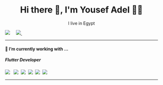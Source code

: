 <h1 align='center'> Hi there 👋, I'm Yousef Adel  👨‍💻 </h1>

<p align='center'>
  I live in Egypt
</p>

<p align='center'>
  
  <a href="https://www.linkedin.com/in/yousef-adel8070/"><img src="https://img.shields.io/badge/linkedin-%230077B5.svg?&style=for-the-badge&logo=linkedin&logoColor=white" /></a>&nbsp;&nbsp;&nbsp;&nbsp;
  <a href="mailto:yousefadel8070@gmail.com"><img src="https://img.shields.io/badge/gmail-%23D14836.svg?&style=for-the-badge&logo=gmail&logoColor=white" />
  </a>&nbsp;&nbsp;&nbsp;&nbsp;

</p>

<hr>

<h4>🔭  I’m currently working with ...</h4>

<h5>Flutter Developer</h5>
<p >
 <img src="https://encrypted-tbn0.gstatic.com/images?q=tbn:ANd9GcTC2LOcg0pXHBwdG9_fREDgAvvCZQHPLA63rg&s" class="custom-img"/>&nbsp;&nbsp; <img src="https://img.shields.io/badge/html5%20-%23e34f26.svg?&style=for-the-badge&logo=html5&logoColor=white" />&nbsp;&nbsp;<img src="https://img.shields.io/badge/CSS3-1572B6?&style=for-the-badge&logo=css3&logoColor=white" />&nbsp;&nbsp;<img src="https://img.shields.io/badge/JavaScript-F7DF1E?style=for-the-badge&logo=javascript&logoColor=black" />&nbsp;&nbsp;<img src="https://img.shields.io/badge/React-20232A?style=for-the-badge&logo=react&logoColor=61DAFB" />&nbsp;&nbsp;<img src="https://img.shields.io/badge/Bootstrap-563D7C?style=for-the-badge&logo=bootstrap&logoColor=white">&nbsp;&nbsp;
</p>

<hr>

<!-- <h4>🌱  I'm currently learning...</h4>
<p >
  <img src="https://d1uxiwmpc9j4yg.cloudfront.net/images/all/ios-icon-logo-software-phone-apple-symbol-with-name-black-design-mobile-illustration-free-vector_1687630747.jpeg" class="custom-img" />&nbsp;&nbsp;&nbsp;&nbsp;
  <img src="https://devathon.com/blog/wp-content/uploads/sites/2/2020/01/androidnative-faded.jpg"class="custom-img" />&nbsp;&nbsp;&nbsp;
  <img src="https://blogct.creative-tim.com/blog/content/images/wordpress/2017/03/AngularJS-e1487056257254.png" class="custom-img"/>&nbsp;&nbsp;&nbsp;
  <img src="https://img.shields.io/badge/Astro-FF5D01.svg?style=for-the-badge&logo=Astro&logoColor=white"class="custom-img" />&nbsp;&nbsp;&nbsp;
</p> -->

<!-- <p align='right'>
<h4>💬  Sometimes I like to write things here...</h4>
  <a href="https://dev.to/stefanyvasc"><img src="https://img.shields.io/badge/DEV.TO-%230A0A0A.svg?&style=for-the-badge&logo=dev-dot-to&logoColor=white" /></a>&nbsp;&nbsp;&nbsp;
  <a href="https://medium.com/@stefany.vasc.sa"><img src="https://img.shields.io/badge/medium-%2312100E.svg?&style=for-the-badge&logo=medium&logoColor=white" /></a>&nbsp;&nbsp;&nbsp;
  <a href="https://stefanysa.netlify.app/"><img src="https://img.shields.io/badge/-My%20Blog-17bf63?&style=for-the-badge&logo=blog&logoColor=black" /></a>&nbsp;&nbsp;&nbsp;
</p>

<hr>

<br>
<p align="right">
  <a href="https://open.spotify.com/playlist/2w8GYqYdH6ve3g0nGcJcgE?si=7bCl8yynR2Saz4VPR6mDXQ"><img src="https://img.shields.io/badge/spotify-%231ED760.svg?&style=for-the-badge&logo=spotify&logoColor=white" /></a>&nbsp;&nbsp;&nbsp;
  <a href="steamcommunity.com/id/SteVasc/"><img src="https://img.shields.io/badge/Steam-%23000000.svg?&style=for-the-badge&logo=steam&logoColor=white" /></a>&nbsp;&nbsp;&nbsp;
  <h5 align="right">🎮 To have fun and spend time...</h5>
</p> -->
